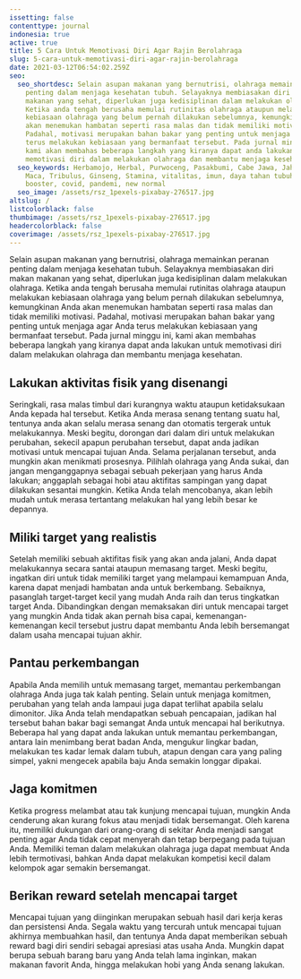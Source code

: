 ```yaml
---
issetting: false
contenttype: journal
indonesia: true
active: true
title: 5 Cara Untuk Memotivasi Diri Agar Rajin Berolahraga
slug: 5-cara-untuk-memotivasi-diri-agar-rajin-berolahraga
date: 2021-03-12T06:54:02.259Z
seo:
  seo_shortdesc: Selain asupan makanan yang bernutrisi, olahraga memainkan peranan
    penting dalam menjaga kesehatan tubuh. Selayaknya membiasakan diri makan
    makanan yang sehat, diperlukan juga kedisiplinan dalam melakukan olahraga.
    Ketika anda tengah berusaha memulai rutinitas olahraga ataupun melakukan
    kebiasaan olahraga yang belum pernah dilakukan sebelumnya, kemungkinan Anda
    akan menemukan hambatan seperti rasa malas dan tidak memiliki motivasi.
    Padahal, motivasi merupakan bahan bakar yang penting untuk menjaga agar Anda
    terus melakukan kebiasaan yang bermanfaat tersebut. Pada jurnal minggu ini,
    kami akan membahas beberapa langkah yang kiranya dapat anda lakukan untuk
    memotivasi diri dalam melakukan olahraga dan membantu menjaga kesehatan.
  seo_keywords: Herbamojo, Herbal, Purwoceng, Pasakbumi, Cabe Jawa, Jahe Merah,
    Maca, Tribulus, Ginseng, Stamina, vitalitas, imun, daya tahan tubuh, immune
    booster, covid, pandemi, new normal
  seo_image: /assets/rsz_1pexels-pixabay-276517.jpg
altslug: /
listcolorblack: false
thumbimage: /assets/rsz_1pexels-pixabay-276517.jpg
headercolorblack: false
coverimage: /assets/rsz_1pexels-pixabay-276517.jpg
---
```

Selain asupan makanan yang bernutrisi, olahraga memainkan peranan penting dalam menjaga kesehatan tubuh. Selayaknya membiasakan diri makan makanan yang sehat, diperlukan juga kedisiplinan dalam melakukan olahraga. Ketika anda tengah berusaha memulai rutinitas olahraga ataupun melakukan kebiasaan olahraga yang belum pernah dilakukan sebelumnya, kemungkinan Anda akan menemukan hambatan seperti rasa malas dan tidak memiliki motivasi. Padahal, motivasi merupakan bahan bakar yang penting untuk menjaga agar Anda terus melakukan kebiasaan yang bermanfaat tersebut. Pada jurnal minggu ini, kami akan membahas beberapa langkah yang kiranya dapat anda lakukan untuk memotivasi diri dalam melakukan olahraga dan membantu menjaga kesehatan.

## Lakukan aktivitas fisik yang disenangi

Seringkali, rasa malas timbul dari kurangnya waktu ataupun ketidaksukaan Anda kepada hal tersebut. Ketika Anda merasa senang tentang suatu hal, tentunya anda akan selalu merasa senang dan otomatis tergerak untuk melakukannya. Meski begitu, dorongan dari dalam diri untuk melakukan perubahan, sekecil apapun perubahan tersebut, dapat anda jadikan motivasi untuk mencapai tujuan Anda. Selama perjalanan tersebut, anda mungkin akan menikmati prosesnya. 
Pilihlah olahraga yang Anda sukai, dan jangan menganggapnya sebagai sebuah pekerjaan yang harus Anda lakukan; anggaplah sebagai hobi atau aktifitas sampingan yang dapat dilakukan sesantai mungkin. Ketika Anda telah mencobanya, akan lebih mudah untuk merasa tertantang melakukan hal yang lebih besar ke depannya.

## Miliki target yang realistis

Setelah memiliki sebuah aktifitas fisik yang akan anda jalani, Anda dapat melakukannya secara santai ataupun memasang target. Meski begitu, ingatkan diri untuk tidak memiliki target yang melampaui kemampuan Anda, karena dapat menjadi hambatan anda untuk berkembang. Sebaiknya, pasanglah target-target kecil yang mudah Anda raih dan terus tingkatkan target Anda. Dibandingkan dengan memaksakan diri untuk mencapai target yang mungkin Anda tidak akan pernah bisa capai, kemenangan-kemenangan kecil tersebut justru dapat membantu Anda lebih bersemangat dalam usaha mencapai tujuan akhir.

## Pantau perkembangan

Apabila Anda memilih untuk memasang target, memantau perkembangan olahraga Anda juga tak kalah penting. Selain untuk menjaga komitmen, perubahan yang telah anda lampaui juga dapat terlihat apabila selalu dimonitor. Jika Anda telah mendapatkan sebuah pencapaian, jadikan hal tersebut bahan bakar bagi semangat Anda untuk mencapai hal berikutnya. Beberapa hal yang dapat anda lakukan untuk memantau perkembangan, antara lain menimbang berat badan Anda, mengukur lingkar badan, melakukan tes kadar lemak dalam tubuh, atapun dengan cara yang paling simpel, yakni mengecek apabila baju Anda semakin longgar dipakai.

## Jaga komitmen

Ketika progress melambat atau tak kunjung mencapai tujuan, mungkin Anda cenderung akan kurang fokus atau menjadi tidak bersemangat. Oleh karena itu, memiliki dukungan dari orang-orang di sekitar Anda menjadi sangat penting agar Anda tidak cepat menyerah dan tetap berpegang pada tujuan Anda. Memiliki teman dalam melakukan olahraga juga dapat membuat Anda lebih termotivasi, bahkan Anda dapat melakukan kompetisi kecil dalam kelompok agar semakin bersemangat.

## Berikan reward setelah mencapai target

Mencapai tujuan yang diinginkan merupakan sebuah hasil dari kerja keras dan persistensi Anda. Segala waktu yang tercurah untuk mencapai tujuan akhirnya membuahkan hasil, dan tentunya Anda dapat memberikan sebuah reward bagi diri sendiri sebagai apresiasi atas usaha Anda. Mungkin dapat berupa sebuah barang baru yang Anda telah lama inginkan, makan makanan favorit Anda, hingga melakukan hobi yang Anda senang lakukan.